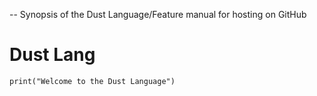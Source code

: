 -- Synopsis of the Dust Language/Feature manual for hosting on GitHub

Dust Lang
=====

	print("Welcome to the Dust Language")